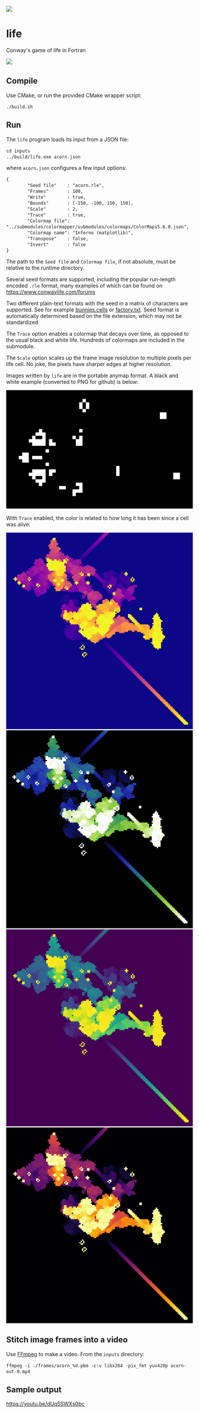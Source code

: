 
![](https://github.com/JeffIrwin/life/workflows/CI/badge.svg)

# life
Conway's game of life in Fortran

![](https://raw.githubusercontent.com/JeffIrwin/life/master/doc/acorn-inferno-crop.gif)

## Compile
Use CMake, or run the provided CMake wrapper script:

    ./build.sh

## Run
The `life` program loads its input from a JSON file:

    cd inputs
    ../build/life.exe acorn.json

where `acorn.json` configures a few input options:

    {
            "Seed file"    : "acorn.rle",
            "Frames"       : 100,
            "Write"        : true,
            "Bounds"       : [-150, -100, 150, 150],
            "Scale"        : 2,
            "Trace"        : true,
            "Colormap file": "../submodules/colormapper/submodules/colormaps/ColorMaps5.6.0.json",
            "Colormap name": "Inferno (matplotlib)",
            "Transpose"    : false,
            "Invert"       : false
    }

The path to the `Seed file` and `Colormap file`, if not absolute, must be relative to the runtime directory.

Several seed formats are supported, including the popular run-length encoded `.rle` format, many examples of which can be found on https://www.conwaylife.com/forums

Two different plain-text formats with the seed in a matrix of characters are supported.  See for example [bunnies.cells](inputs/bunnies.cells) or [factory.txt](inputs/factory.txt).  Seed format is automatically determined based on the file extension, which may not be standardized.

The `Trace` option enables a colormap that decays over time, as opposed to the usual black and white life.  Hundreds of colormaps are included in the submodule.

The `Scale` option scales up the frame image resolution to multiple pixels per life cell.  No joke, the pixels have sharper edges at higher resolution.

Images written by `life` are in the portable anymap format.  A black and white example (converted to PNG for github) is below:

![](https://raw.githubusercontent.com/JeffIrwin/life/master/doc/acorn_99.png)

With `Trace` enabled, the color is related to how long it has been since a cell was alive:

![](https://raw.githubusercontent.com/JeffIrwin/life/master/doc/acorn-plasma_600.png)
![](https://raw.githubusercontent.com/JeffIrwin/life/master/doc/acorn-erdc_blue2green_BW_600.png)
![](https://raw.githubusercontent.com/JeffIrwin/life/master/doc/acorn-viridis_600.png)
![](https://raw.githubusercontent.com/JeffIrwin/life/master/doc/acorn-inferno_600.png)

## Stitch image frames into a video
Use [FFmpeg](https://www.ffmpeg.org/download.html) to make a video.  From the `inputs` directory:

    ffmpeg -i ./frames/acorn_%d.pbm -c:v libx264 -pix_fmt yuv420p acorn-out-0.mp4

## Sample output
https://youtu.be/dUq5SWXs0bc

